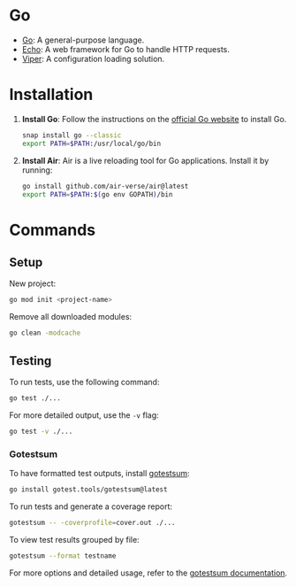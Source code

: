 # Go

- [Go](https://go.dev/doc/): A general-purpose language.
- [Echo](https://echo.labstack.com/docs): A web framework for Go to handle HTTP requests.
- [Viper](https://github.com/spf13/viper): A configuration loading solution.

# Installation

1. **Install Go**: Follow the instructions on the [official Go website](https://golang.org/doc/install) to install Go.

   ```sh
   snap install go --classic
   export PATH=$PATH:/usr/local/go/bin
   ```

2. **Install Air**: Air is a live reloading tool for Go applications. Install it by running:

   ```sh
   go install github.com/air-verse/air@latest
   export PATH=$PATH:$(go env GOPATH)/bin
   ```

# Commands

## Setup

New project:

```sh
go mod init <project-name>
```

Remove all downloaded modules:

```sh
go clean -modcache
```

## Testing

To run tests, use the following command:

```sh
go test ./...
```

For more detailed output, use the `-v` flag:

```sh
go test -v ./...
```

### Gotestsum

To have formatted test outputs, install [gotestsum](https://github.com/gotestyourself/gotestsum):

```sh
go install gotest.tools/gotestsum@latest
```

To run tests and generate a coverage report:

```sh
gotestsum -- -coverprofile=cover.out ./...
```

To view test results grouped by file:

```sh
gotestsum --format testname
```

For more options and detailed usage, refer to the [gotestsum documentation](https://github.com/gotestyourself/gotestsum).
